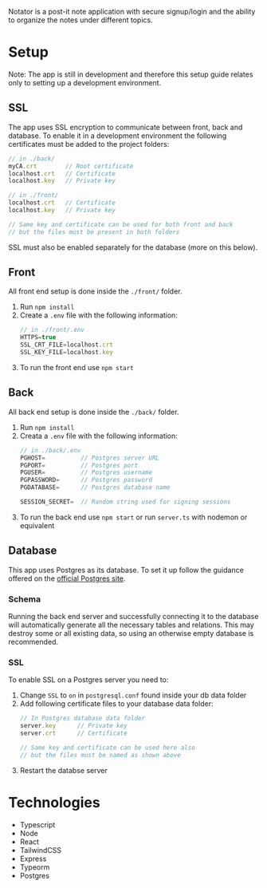 Notator is a post-it note application with secure signup/login and the ability to organize the notes under different topics.

# Setup
Note: The app is still in development and therefore this setup guide relates only to setting up a development environment.

## SSL
The app uses SSL encryption to communicate between front, back and database. To enable it in a development environment the following certificates must be added to the project folders:

``` javascript
// in ./back/
myCA.crt        // Root certificate
localhost.crt   // Certificate
localhost.key   // Private key

// in ./front/
localhost.crt   // Certificate
localhost.key   // Private key

// Same key and certificate can be used for both front and back 
// but the files must be present in both folders
```

SSL must also be enabled separately for the database (more on this below).

## Front
All front end setup is done inside the `./front/` folder.

1. Run `npm install`
2. Create a `.env` file with the following information:
    ``` javascript
    // in ./front/.env
    HTTPS=true
    SSL_CRT_FILE=localhost.crt
    SSL_KEY_FILE=localhost.key
    ```
3. To run the front end use `npm start`

## Back
All back end setup is done inside the `./back/` folder.

1. Run `npm install`
2. Creata a `.env` file with the following information:
    ``` javascript
    // in ./back/.env
    PGHOST=          // Postgres server URL
    PGPORT=          // Postgres port
    PGUSER=          // Postgres username
    PGPASSWORD=      // Postgres password
    PGDATABASE=      // Postgres database name

    SESSION_SECRET=  // Random string used for signing sessions
    ```
3. To run the back end use `npm start` or run `server.ts` with nodemon or equivalent

## Database
This app uses Postgres as its database. To set it up follow the guidance offered on the [official Postgres site](https://www.postgresql.org/).

### Schema
Running the back end server and successfully connecting it to the database will automatically generate all the necessary tables and relations. This may destroy some or all existing data, so using an otherwise empty database is recommended.

### SSL
To enable SSL on a Postgres server you need to:
1. Change `SSL` to `on` in `postgresql.conf` found inside your db data folder
2. Add following certificate files to your database data folder: 
    ```javascript
    // In Postgres database data folder
    server.key      // Private key
    server.crt      // Certificate

    // Same key and certificate can be used here also
    // but the files must be named as shown above
    ```
3. Restart the databse server

# Technologies
* Typescript
* Node
* React
* TailwindCSS
* Express
* Typeorm
* Postgres